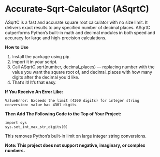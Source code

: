 # Accurate-Sqrt-Calculator (ASqrtC)
ASqrtC is a fast and accurate square root calculator with no size limit.
It delivers exact results to any specified number of decimal places.
ASqrtC outperforms Python’s built-in math and decimal modules in both speed and accuracy for large and high-precision calculations.

**How to Use**
1. Install the package using pip.
2. Import it in your script.
3. Call ASqrtC.sqrt(number, decimal_places) — replacing number with the value you want the square root of, and decimal_places with how many digits after the decimal you'd like.
4. That’s it! It’s that easy.

**If You Receive An Error Like:**

    ValueError: Exceeds the limit (4300 digits) for integer string conversion: value has 4301 digits
    
**Then Add The Following Code to the Top of Your Project:**

    import sys
    sys.set_int_max_str_digits(0)

This removes Python’s built-in limit on large integer string conversions.


**Note: This project does not support negative, imaginary, or complex numbers.**
